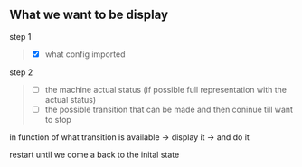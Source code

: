 

## What we want to be display
step 1
> - [x] what config imported

step 2
> - [ ] the machine actual status (if possible full representation with the actual status)
>  - [ ] the possible transition that can be made
> and then coninue till want to stop


in function of what transition is available 
    -> display it 
    -> and do it

restart until we come a back to the inital state
